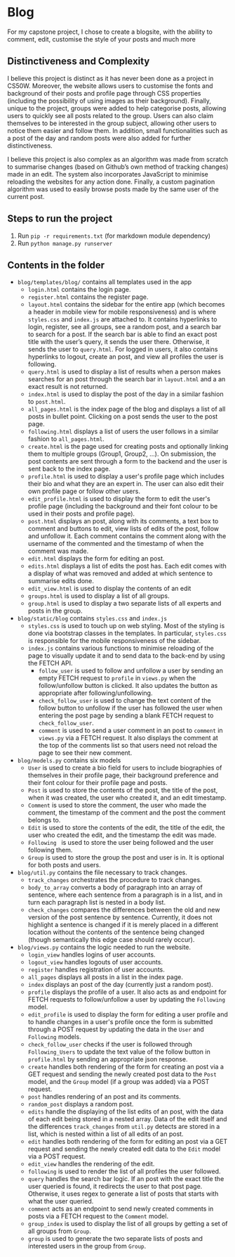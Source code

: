 # Blog #
For my capstone project, I chose to create a blogsite, with the ability to comment, edit, customise the style of your posts and much more
## Distinctiveness and Complexity ##
I believe this project is distinct as it has never been done as a project in CS50W. Moreover, the website allows users to customise the fonts and background of their posts and profile page through CSS properties (including the possibility of using images as their background). Finally, unique to the project, groups were added to help categorise posts, allowing users to quickly see all posts related to the group. Users can also claim themselves to be interested in the group subject, allowing other users to notice them easier and follow them. In addition, small functionalities such as a post of the day and random posts were also added for further distinctiveness.

I believe this project is also complex as an algorithm was made from scratch to summarise changes (based on Github’s own method of tracking changes) made in an edit. The system also incorporates JavaScript to minimise reloading the websites for any action done. Finally, a custom pagination algorithm was used to easily browse posts made by the same user of the current post.
## Steps to run the project ##
1. Run `pip -r requirements.txt` (for markdown module dependency)
2. Run `python manage.py runserver`
## Contents in the folder ##
* `blog/templates/blog/` contains all templates used in the app
    * `login.html` contains the login page.  
    * `register.html` contains the register page.  
    * `layout.html` contains the sidebar for the entire app (which becomes a header in mobile view for mobile responsiveness) and is where `styles.css` and `index.js` are attached to. It contains hyperlinks to login, register, see all groups, see a random post, and a search bar to search for a post. If the search bar is able to find an exact post title with the user’s query, it sends the user there. Otherwise, it sends the user to `query.html`. For logged in users, it also contains hyperlinks to logout, create an post, and view all profiles the user is following. 
    * `query.html` is used to display a list of results when a person makes searches for an post through the search bar in `layout.html` and a an exact result is not returned.  
    * `index.html` is used to display the post of the day in a similar fashion to `post.html`.
    * `all_pages.html` is the index page of the blog and displays a list of all posts in bullet point. Clicking on a post sends the user to the post page.  
    * `following.html` displays a list of users the user follows in a similar fashion to `all_pages.html`.
    * `create.html` is the page used for creating posts and optionally linking them to multiple groups (Group1, Group2, …). On submission, the post contents are sent through a form to the backend and the user is sent back to the index page.  
    * `profile.html` is used to display a user's profile page which includes their bio and what they are an expert in. The user can also edit their own profile page or follow other users.
    * `edit_profile.html` is used to display the form to edit the user's profile page (including the background and their font colour to be used in their posts and profile page).
    * `post.html` displays an post, along with its comments, a text box to comment and buttons to edit, view lists of edits of the post, follow and unfollow it. Each comment contains the comment along with the username of the commented and the timestamp of when the comment was made.
    * `edit.html` displays the form for editing an post.  
    * `edits.html` displays a list of edits the post has. Each edit comes with a display of what was removed and added at which sentence to summarise edits done.
    * `edit_view.html` is used to display the contents of an edit
    * `groups.html` is used to display a list of all groups.
    * `group.html` is used to display a two separate lists of all experts and posts in the group.
* `blog/static/blog` contains `styles.css` and `index.js`
    * `styles.css` is used to touch up on web styling. Most of the styling is done via bootstrap classes in the templates. In particular, `styles.css` is responsible for the mobile responsiveness of the sidebar.
    * `index.js` contains various functions to minimise reloading of the page to visually update it and to send data to the back-end by using the FETCH API.
        * `follow_user` is used to follow and unfollow a user by sending an empty FETCH request to `profile` in `views.py` when the follow/unfollow button is clicked. It also updates the button as appropriate after following/unfollowing.
        * `check_follow_user` is used to change the text content of the follow button to unfollow if the user has followed the user when entering the post page by sending a blank FETCH request to `check_follow_user`.
        * `comment` is used to send a user comment in an post to `comment` in `views.py` via a FETCH request. It also displays the comment at the top of the comments list so that users need not reload the page to see their new comment.
* `blog/models.py` contains six models
    * `User` is used to create a bio field for users to include biographies of themselves in their profile page, their background preference and their font colour for their profile page and posts.
    * `Post` is used to store the contents of the post, the title of the post, when it was created, the user who created it, and an edit timestamp.
    * `Comment` is used to store the comment, the user who made the comment, the timestamp of the comment and the post the comment belongs to.
    * `Edit` is used to store the contents of the edit, the title of the edit, the user who created the edit, and the timestamp the edit was made.
    * `Following ` is used to store the user being followed and the user following them.
    * `Group` is used to store the group the post and user is in. It is optional for both posts and users.
* `blog/util.py` contains the file necessary to track changes.
    * `track_changes` orchestrates the procedure to track changes.
    * `body_to_array` converts a body of paragraph into an array of sentence, where each sentence from a paragraph is in a list, and in turn each paragraph list is nested in a body list.
    * `check_changes` compares the differences between the old and new version of the post sentence by sentence. Currently, it does not highlight a sentence is changed if it is merely placed in a different location without the contents of the sentence being changed (though semantically this edge case should rarely occur).
* `blog/views.py` contains the logic needed to run the website.
    * `login_view` handles logins of user accounts.
    * `logout_view` handles logouts of user accounts.
    * `register` handles registration of user accounts.
    * `all_pages` displays all posts in a list in the index page.
    * `index` displays an post of the day (currently just a random post).
    * `profile` displays the profile of a user. It also acts as and endpoint for FETCH requests to follow/unfollow a user by updating the `Following` model.
    * `edit_profile` is used to display the form for editing a user profile and to handle changes in a user's profile once the form is submitted through a POST request by updating the data in the `User` and `Following` models.
    * `check_follow_user` checks if the user is followed through `Following_Users` to update the text value of the follow button in `profile.html` by sending an appropriate json response.
    * `create` handles both rendering of the form for creating an post via a GET request and sending the newly created post data to the `Post` model, and the `Group` model (if a group was added) via a POST request.
    * `post` handles rendering of an post and its comments.
    * `random_post` displays a random post.
    * `edits` handle the displaying of the list edits of an post, with the data of each edit being stored in a nested array. Data of the edit itself and the differences `track_changes` from `util.py` detects are stored in a list, which is nested within a list of all edits of an post.
    * `edit` handles both rendering of the form for editing an post via a GET request and sending the newly created edit data to the `Edit` model via a POST request.
    * `edit_view` handles the rendering of the edit.
    * `following` is used to render the list of all profiles the user followed.
    * `query` handles the search bar logic. If an post with the exact title the user queried is found, it redirects the user to that post page. Otherwise, it uses regex to generate a list of posts that starts with what the user queried.
    * `comment` acts as an endpoint to send newly created comments in posts via a FETCH request to the `Comment` model.
    * `group_index` is used to display the list of all groups by getting a set of all groups from `Group`.
    * `group` is used to generate the two separate lists of posts and interested users in the group from `Group`.
